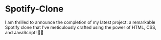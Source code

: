 # Spotify-Clone
I am thrilled to announce the completion of my latest project: a remarkable Spotify clone that I've meticulously crafted using the power of HTML, CSS, and JavaScript! 🎵✨
